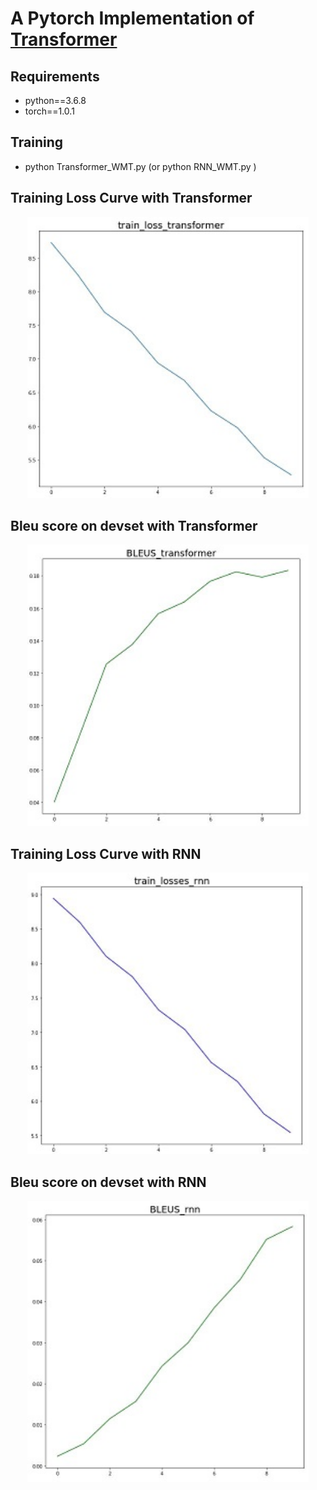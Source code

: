 # A Pytorch Implementation of [Transformer](https://arxiv.org/abs/1706.03762)

## Requirements
* python==3.6.8
* torch==1.0.1

## Training
* python Transformer_WMT.py (or python RNN_WMT.py )

## Training Loss Curve with Transformer
<p align="center"><img src=./img/train_tf.JPG width="450" height="450"></p>

## Bleu score on devset with Transformer
<p align="center"><img src=./img/bleu_tf.JPG width="450" height="450"></p>

## Training Loss Curve with RNN
<p align="center"><img src=./img/train_rnn.JPG width="450" height="450"></p>

## Bleu score on devset with RNN
<p align="center"><img src=./img/bleu_rnn.JPG width="450" height="450"></p>
